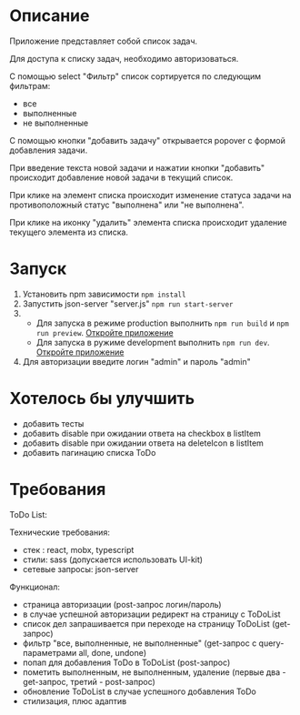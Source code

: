 # Описание
Приложение представляет собой список задач.

Для доступа к списку задач, необходимо авторизоваться.

С помощью select "Фильтр" список сортируется по следующим фильтрам:
- все
- выполненные
- не выполненные

С помощью кнопки "добавить задачу" открывается popover с формой добавления задачи.

При введение текста новой задачи и нажатии кнопки "добавить"
происходит добавление новой задачи в текущий список.

При клике на элемент списка происходит изменение статуса задачи
на противоположный статус "выполнена" или "не выполнена".

При клике на иконку "удалить" элемента списка происходит удаление текущего элемента из списка.


# Запуск
1. Установить npm зависимости `npm install`
2. Запустить json-server "server.js" `npm run start-server`
2.  - Для запуска в режиме production выполнить `npm run build` и `npm run preview`. [Откройте приложение](http://localhost:4173/)
    - Для запуска в ружиме development выполнить `npm run dev`. [Откройте приложение](http://localhost:5173/)
3. Для авторизации введите логин "admin" и пароль "admin"

# Хотелось бы улучшить
 - добавить тесты
 - добавить disable при ожидании ответа на checkbox в listItem
 - добавить disable при ожидании ответа на deleteIcon в listItem
 - добавить пагинацию списка ToDo

# Требования
ToDo List:

Технические требования:
 - стек : react, mobx, typescript
 - стили: sass (допускается использовать UI-kit)
 - сетевые запросы: json-server

Функционал:
 - страница авторизации (post-запрос логин/пароль)
 - в случае успешной авторизации редирект на страницу с ToDoList
 - список дел запрашивается при переходе на страницу ToDoList (get-запрос)
 - фильтр "все, выполненные, не выполненные" (get-запрос с query-параметрами all, done, undone)
 - попап для добавления ToDo в ToDoList (post-запрос)
 - пометить выполненным, не выполненным, удаление (первые два - get-запрос, третий - post-запрос)
 - обновление ToDoList в случае успешного добавления ToDo
 - стилизация, плюс адаптив